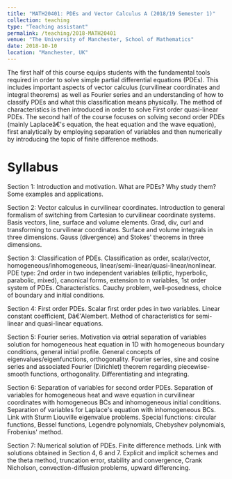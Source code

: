 ```yaml
---
title: "MATH20401: PDEs and Vector Calculus A (2018/19 Semester 1)"
collection: teaching
type: "Teaching assistant"
permalink: /teaching/2018-MATH20401
venue: "The University of Manchester, School of Mathematics"
date: 2018-10-10
location: "Manchester, UK"
---
```


The first half of this course equips students with the fundamental tools required in order to solve simple partial differential equations (PDEs). This includes important aspects of vector calculus (curvilinear coordinates and integral theorems) as well as Fourier series and an understanding of how to classify PDEs and what this classification means physically. The method of characteristics is then introduced in order to solve First order quasi-linear PDEs. The second half of the course focuses on solving second order PDEs (mainly Laplaceâ€'s equation, the heat equation and the wave equation), first analytically by employing separation of variables and then numerically by introducing the topic of finite difference methods.

Syllabus
======

Section 1: Introduction and motivation. What are PDEs? Why study them? Some examples and applications.

Section 2: Vector calculus in curvilinear coordinates. Introduction to general formalism of switching from Cartesian to curvilinear coordinate systems. Basis vectors, line, surface and volume elements. Grad, div, curl and transforming to curvilinear coordinates. Surface and volume integrals in three dimensions. Gauss (divergence) and Stokes' theorems in three dimensions.

Section 3: Classification of PDEs. Classification as order, scalar/vector, homogeneous/inhomogeneous, linear/semi-linear/quasi-linear/nonlinear. PDE type: 2nd order in two independent variables (elliptic, hyperbolic, parabolic, mixed), canonical forms, extension to n variables, 1st order system of PDEs. Characteristics. Cauchy problem, well-posedness, choice of boundary and initial conditions.

Section 4: First order PDEs. Scalar first order pdes in two variables. Linear constant coefficient, Dâ€'Alembert. Method of characteristics for semi-linear and quasi-linear equations.

Section 5: Fourier series. Motivation via œtrial separation of variables solution for homogeneous heat equation in 1D with homogeneous boundary conditions, general initial profile. General concepts of eigenvalues/eigenfunctions, orthogonality. Fourier series, sine and cosine series and associated Fourier (Dirichlet) theorem regarding piecewise-smooth functions, orthogonality. Differentiating and integrating.

Section 6: Separation of variables for second order PDEs. Separation of variables for homogeneous heat and wave equation in curvilinear coordinates with homogeneous BCs and inhomogeneous initial conditions. Separation of variables for Laplace's equation with inhomogeneous BCs. Link with Sturm Liouville eigenvalue problems. Special functions: circular functions, Bessel functions, Legendre polynomials, Chebyshev polynomials, Frobenius' method.

Section 7: Numerical solution of PDEs. Finite difference methods. Link with solutions obtained in Section 4, 6 and 7. Explicit and implicit schemes and the theta method, truncation error, stability and convergence, Crank Nicholson, convection-diffusion problems, upward differencing.
